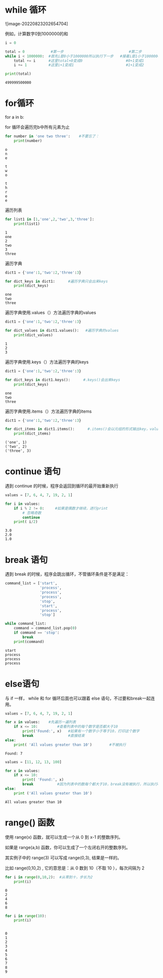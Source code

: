 # while 循环

![image-20220823202654704]

例如，计算数字0到1000000的和


```python
i = 0

total = 0            #第一步                              #第二步                            #第....步     #第n步
while i < 1000000:  #首先i是0小于1000000所以执行下一步   #接着i是1小于1000000所以执行下一步               #i不小于1000000了，循环终止了
    total += i      #这里total+0变成0                    #0+1变成1
    i += 1          #这里i+1变成1                        #1+1变成2

print(total)
```

    499999500000


# for循环

for a in b:

for 循环会遍历完b中所有元素为止


```python
for number in 'one two three':    #不要忘了：
    print(number)
```

    o
    n
    e
     
    t
    w
    o
     
    t
    h
    r
    e
    e

遍历列表

```python
for list1 in [1,'one',2,'two',3,'three']:
    print(list1)
```

    1
    one
    2
    two
    3
    three

遍历字典

```python
dict1 = {'one':1,'two':2,'three':3}

for dict_keys in dict1:      #遍历字典只会出来keys   
    print(dict_keys)
```

    one
    two
    three

遍历字典使用.values（）方法遍历字典的values

```python
dict1 = {'one':1,'two':2,'three':3}

for dict_values in dict1.values():   #遍历字典的values
    print(dict_values)
```

    1
    2
    3

遍历字典使用.keys（）方法遍历字典的keys

```python
dict1 = {'one':1,'two':2,'three':3}

for dict_keys in dict1.keys():      #.keys()会出来keys   
    print(dict_keys)
```

    one
    two
    three

遍历字典使用.items（）方法遍历字典的items

```python
dict1 = {'one':1,'two':2,'three':3}

for dict_items in dict1.items():      #.items()会以元组的形式输出key，value  
    print(dict_items)
```

    ('one', 1)
    ('two', 2)
    ('three', 3)


# continue 语句

遇到 continue 的时候，程序会返回到循环的最开始重新执行


```python
values = [7, 6, 4, 7, 19, 2, 1]

for i in values:
    if i % 2 != 0:     #如果是偶数才继续，进行print
        # 忽略奇数
        continue
    print( i/2)
```

    3.0
    2.0
    1.0


# break 语句

遇到 break 的时候，程序会跳出循环，不管循环条件是不是满足：


```python
command_list = ['start', 
                'process', 
                'process',
                'process', 
                'stop', 
                'start', 
                'process', 
                'stop']

while command_list:
    command = command_list.pop(0)
    if command == 'stop':
        break
    print(command)
```

    start
    process
    process
    process


# else语句

与 if 一样， while 和 for 循环后面也可以跟着 else 语句，不过要和break一起连用。


```python
values = [7, 6, 4, 7, 19, 2, 1]

for x in values:    #先遍历一遍列表
    if x <= 10:         #查看列表中的每个数字是否都大于10
        print('Found:', x)   #如果有一个数字小于等于10，打印这个数字
        break                #直接结束
else:
    print( 'All values greater than 10')        #不被执行
```

    Found: 7



```python
values = [11, 12, 13, 100]

for x in values:
    if x <= 10:
        print( 'Found:', x) 
        break           #因为列表中的数每个都大于10，break没有被执行，所以执行else
else:
    print ('All values greater than 10')  
```

    All values greater than 10


# range() 函数

使用 range(x) 函数，就可以生成一个从 0 到 x-1 的整数序列。

如果是 range(a,b) 函数，你可以生成了一个左闭右开的整数序列。

其实例子中的 range(3) 可以写成 range(0,3), 结果是一样的。

比如 range(0,10,2) , 它的意思是：从 0 数到 10（不取 10 ），每次间隔为 2 


```python
for i in range(0,10,2):  #从零到十，步长为2
    print(i)
```

    0
    2
    4
    6
    8



```python
for i in range(10):
    print(i)
    
```

    0
    1
    2
    3
    4
    5
    6
    7
    8
    9

